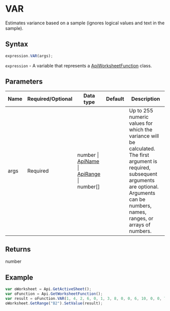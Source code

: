# VAR

Estimates variance based on a sample (ignores logical values and text in the sample).

## Syntax

```javascript
expression.VAR(args);
```

`expression` - A variable that represents a [ApiWorksheetFunction](../ApiWorksheetFunction.md) class.

## Parameters

| **Name** | **Required/Optional** | **Data type** | **Default** | **Description** |
| ------------- | ------------- | ------------- | ------------- | ------------- |
| args | Required | number \| [ApiName](../../ApiName/ApiName.md) \| [ApiRange](../../ApiRange/ApiRange.md) \| number[] |  | Up to 255 numeric values for which the variance will be calculated. The first argument is required, subsequent arguments are optional. Arguments can be numbers, names, ranges, or arrays of numbers. |

## Returns

number

## Example



```javascript editor-xlsx
var oWorksheet = Api.GetActiveSheet();
var oFunction = Api.GetWorksheetFunction();
var result = oFunction.VAR(1, 4, 2, 6, 0, 1, 3, 8, 0, 0, 6, 10, 0, 0, 7, 12)
oWorksheet.GetRange("B2").SetValue(result);


```
